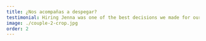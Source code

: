 ```yaml
---
title: ¿Nos acompañas a despegar?
testimonial: Hiring Jenna was one of the best decisions we made for our wedding. Not only was their work incredibly professional and artistic, but they also made us feel so comfortable and at ease throughout the entire process.
image: ./couple-2-crop.jpg
order: 2
---
```

